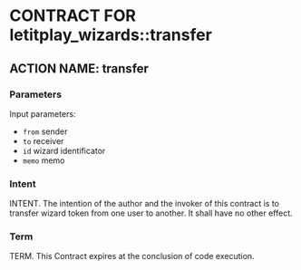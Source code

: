 # CONTRACT FOR letitplay_wizards::transfer

## ACTION NAME: transfer

### Parameters
Input parameters:

* `from` sender
* `to` receiver
* `id` wizard identificator
* `memo` memo

### Intent
INTENT. The intention of the author and the invoker of this contract is to transfer wizard token from one user to another. It shall have no other effect.

### Term
TERM. This Contract expires at the conclusion of code execution.